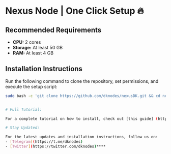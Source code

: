 # Nexus Node | One Click Setup 🔥

## **Recommended Requirements**

- **CPU:** 2 cores
- **Storage:** At least 50 GB
- **RAM:** At least 4 GB

## **Installation Instructions**

Run the following command to clone the repository, set permissions, and execute the setup script:

```bash
sudo bash -c 'git clone https://github.com/dknodes/nexusDK.git && cd nexusDK && chmod ugo+x nexusDK.sh && ./nexusDK.sh'```


# Full Tutorial:

For a complete tutorial on how to install, check out [this guide] (https://teletype.in/@dknodes/nexus_node_dk).

# Stay Updated:

For the latest updates and installation instructions, follow us on:
- [Telegram](https://t.me/dknodes)
- [Twitter](https://twitter.com/dknodes)****
